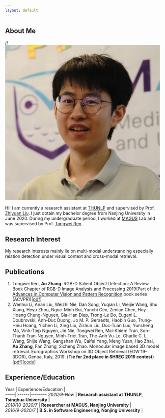 ```yaml
---
layout: default
---
```


## About Me

//<img class="profile-picture" src="zhangao.jpg">

Hi! I am currently a research assistant at [THUNLP](http://nlp.csai.tsinghua.edu.cn/) and supervised by Prof. [Zhiyuan Liu](http://nlp.csai.tsinghua.edu.cn/~lzy/). I just obtain my bachelor degree from Nanjing University in June 2020. During my undergraduate period, I worked at [MAGUS](https://magus.ink/) Lab and was supervised by Prof. [Tongwei Ren](https://software.nju.edu.cn//rentw/index.html). 

## Research Interest

My research interests mainly lie on multi-modal understanding especially relation detection under visual context and cross-modal retrieval.

## Publications

1. Tongwei Ren, **Ao Zhang**. RGB-D Salient Object Detection: A Review. Book Chapter of RGB-D Image
   Analysis and Processing 2019(Part of the [Advances in Computer Vision and Pattern Recognition](https://link.springer.com/bookseries/4205) book series (ACVPR))[[pdf](https://link.springer.com/chapter/10.1007/978-3-030-28603-3_9)\]
2. Wenhui Li, Anan Liu, Weizhi Nie, Dan Song, Yuqian Li, Weijie Wang, Shu  Xiang, Heyu Zhou, Ngoc-Minh Bui, Yunchi Cen, Zenian Chen, Huy-Hoang  Chung-Nguyen, Gia-Han Diep, Trong-Le Do, Eugeni L. Doubrovski, Anh-Duc  Duong, Jo M. P. Geraedts, Haobin Guo, Trung-Hieu Hoang, Yichen Li, Xing  Liu, Zishun Liu, Duc-Tuan Luu, Yunsheng Ma, Vinh-Tiep Nguyen, Jie Nie,  Tongwei Ren, Mai-Khiem Tran, Son-Thanh Tran-Nguyen, Minh-Triet Tran,  The-Anh Vu-Le, Charlie C. L. Wang, Shijie Wang, Gangshan Wu, Caifei  Yang, Meng Yuan, Hao Zhai, **Ao Zhang**, Fan Zhang, Sicheng Zhao. Monocular  image based 3D model retrieval. Eurographics Workshop on 3D Object  Retrieval (EGW'19-3DOR), Genoa, Italy, 2019. (**Tie for 2nd place in SHREC 2019 contest**) \[[pdf](https://magus.ink/homepage_static/paper/shrec19-liw.pdf)\]\[[code](https://github.com/waxnkw/gvcnn-pytorch)\]

## Experience/Education

Year | Experience/Education |  
-----|:------|--------
*2020/9-Now* | **Research assistant at THUNLP,  Tsinghua University** |  
*2018/10-2020/7* | **Researcher at MAGUS,  Nanjing University** |      
*2016/9-2020/7* | **B.S. in Software Engineering, Nanjing University** |  

